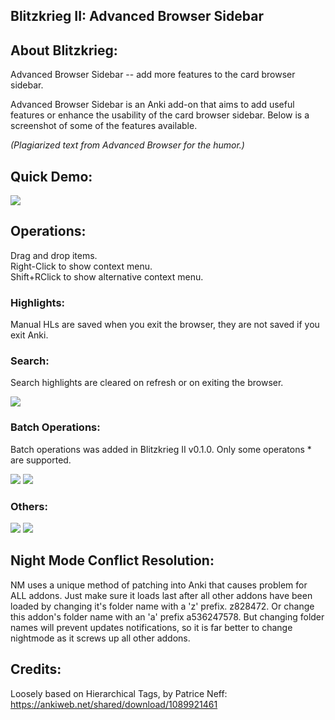 ## Blitzkrieg II: Advanced Browser Sidebar

## About Blitzkrieg:
Advanced Browser Sidebar -- add more features to the card browser sidebar.

Advanced Browser Sidebar is an Anki add-on that aims to add useful features or enhance the usability of the card browser sidebar. Below is a screenshot of some of the features available.

<i>(Plagiarized text from Advanced Browser for the humor.)</i>


## Quick Demo:

<img src="https://github.com/lovac42/blitzkrieg/blob/master/screenshots/demo.gif?raw=true">  


## Operations:
Drag and drop items.  
Right-Click to show context menu.  
Shift+RClick to show alternative context menu.  


### Highlights:
Manual HLs are saved when you exit the browser, they are not saved if you exit Anki.


### Search:
Search highlights are cleared on refresh or on exiting the browser.  

<img src="https://github.com/lovac42/blitzkrieg/blob/master/screenshots/finder.png?raw=true">  


### Batch Operations:
Batch operations was added in Blitzkrieg II v0.1.0. Only some operatons * are supported.

<img src="https://github.com/lovac42/blitzkrieg/blob/master/screenshots/bulkOp.png?raw=true">  


<img src="https://github.com/lovac42/blitzkrieg/blob/master/screenshots/multiSel.png?raw=true">  


### Others:
<img src="https://github.com/lovac42/blitzkrieg/blob/master/screenshots/itemSize.png?raw=true">  

<img src="https://github.com/lovac42/blitzkrieg/blob/master/screenshots/autoupdate.png?raw=true">  


## Night Mode Conflict Resolution:
NM uses a unique method of patching into Anki that causes problem for ALL addons. Just make sure it loads last after all other addons have been loaded by changing it's folder name with a 'z' prefix. z828472. Or change this addon's folder name with an 'a' prefix a536247578. But changing folder names will prevent updates notifications, so it is far better to change nightmode as it screws up all other addons.


## Credits:
Loosely based on Hierarchical Tags, by Patrice Neff:  
https://ankiweb.net/shared/download/1089921461  

